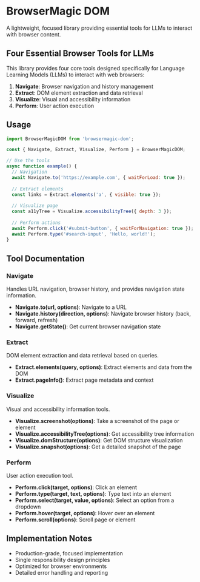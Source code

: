 # BrowserMagic DOM

A lightweight, focused library providing essential tools for LLMs to interact with browser content.

## Four Essential Browser Tools for LLMs

This library provides four core tools designed specifically for Language Learning Models (LLMs) to interact with web browsers:

1. **Navigate**: Browser navigation and history management
2. **Extract**: DOM element extraction and data retrieval
3. **Visualize**: Visual and accessibility information
4. **Perform**: User action execution

## Usage

```javascript
import BrowserMagicDOM from 'browsermagic-dom';

const { Navigate, Extract, Visualize, Perform } = BrowserMagicDOM;

// Use the tools
async function example() {
  // Navigation
  await Navigate.to('https://example.com', { waitForLoad: true });
  
  // Extract elements
  const links = Extract.elements('a', { visible: true });
  
  // Visualize page
  const a11yTree = Visualize.accessibilityTree({ depth: 3 });
  
  // Perform actions
  await Perform.click('#submit-button', { waitForNavigation: true });
  await Perform.type('#search-input', 'Hello, world!');
}
```

## Tool Documentation

### Navigate

Handles URL navigation, browser history, and provides navigation state information.

- **Navigate.to(url, options)**: Navigate to a URL
- **Navigate.history(direction, options)**: Navigate browser history (back, forward, refresh)
- **Navigate.getState()**: Get current browser navigation state

### Extract

DOM element extraction and data retrieval based on queries.

- **Extract.elements(query, options)**: Extract elements and data from the DOM
- **Extract.pageInfo()**: Extract page metadata and context

### Visualize

Visual and accessibility information tools.

- **Visualize.screenshot(options)**: Take a screenshot of the page or element
- **Visualize.accessibilityTree(options)**: Get accessibility tree information
- **Visualize.domStructure(options)**: Get DOM structure visualization
- **Visualize.snapshot(options)**: Get a detailed snapshot of the page

### Perform

User action execution tool.

- **Perform.click(target, options)**: Click an element
- **Perform.type(target, text, options)**: Type text into an element
- **Perform.select(target, value, options)**: Select an option from a dropdown
- **Perform.hover(target, options)**: Hover over an element
- **Perform.scroll(options)**: Scroll page or element

## Implementation Notes

- Production-grade, focused implementation
- Single responsibility design principles
- Optimized for browser environments
- Detailed error handling and reporting